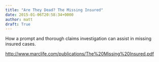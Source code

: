 ```yaml
---
title: "Are They Dead? The Missing Insured"
date: 2015-01-06T20:58:34+0000
author: matt
draft: True
---
```

How a prompt and thorough claims investigation can assist in missing insured cases.

http://www.marclife.com/publications/The%20Missing%20Insured.pdf
